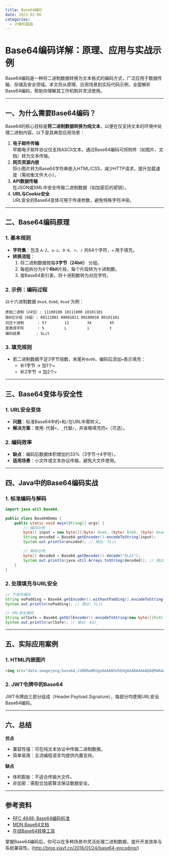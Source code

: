 ```yaml
---
title: Base64编码
date: 2023-02-06
categories:
  - 计算机基础
---
```


# Base64编码详解：原理、应用与实战示例

Base64编码是一种将二进制数据转换为文本格式的编码方式，广泛应用于数据传输、存储及安全领域。本文将从原理、应用场景到实际代码示例，全面解析Base64编码，帮助你理解其工作机制并灵活使用。

---

## 一、为什么需要Base64编码？

Base64的核心目标是**将二进制数据转换为纯文本**，以便在仅支持文本的环境中处理二进制内容。以下是其典型应用场景：

1. **电子邮件传输**  
   早期电子邮件协议仅支持ASCII文本，通过Base64编码可将附件（如图片、文档）转为文本传输。
2. **网页资源内嵌**  
   将小图片转为Base64字符串嵌入HTML/CSS，减少HTTP请求，提升加载速度（需权衡文件大小）。
3. **API数据传输**  
   在JSON或XML中安全传输二进制数据（如加密后的密钥）。
4. **URL与Cookie安全**  
   URL安全的Base64变体可用于传递参数，避免特殊字符冲突。

---

## 二、Base64编码原理

### 1. 基本规则
- **字符集**：包含 `A-Z`、`a-z`、`0-9`、`+`、`/` 共64个字符，`=` 用于填充。
- **转换流程**：
  1. 将二进制数据按每**3字节（24bit）** 分组。
  2. 每组拆分为4个**6bit**片段，每个片段转为十进制数。
  3. 查Base64索引表，将十进制数转为对应字符。

### 2. 示例：编码过程
以十六进制数据 `0xe4`, `0xb8`, `0xad` 为例：
```
原始二进制（24位）: 11100100 10111000 10101101
按6位分组（4组）: 00111001 00001011 00100010 00101101
对应十进制      : 57        11        34        45
查表得字符      : 5         L         i         t
编码结果       : 5Lit
```

### 3. 填充规则
- 若二进制数据不足3字节倍数，末尾补`0x00`，编码后添加`=`表示填充：
  - 补1字节 → 加1个`=`
  - 补2字节 → 加2个`=`

---

## 三、Base64变体与安全性

### 1. URL安全变体
- **问题**：标准Base64中的`+`和`/`在URL中需转义。
- **解决方案**：使用`-`代替`+`，`_`代替`/`，并省略填充符`=`（可选）。

### 2. 编码效率
- **缺点**：编码后数据体积增加约33%（3字节→4字符）。
- **适用场景**：小文件或文本协议传输，避免大文件使用。

---

## 四、Java中的Base64编码实战

### 1. 标准编码与解码
```java
import java.util.Base64;

public class Base64Demo {
    public static void main(String[] args) {
        // 编码示例
        byte[] input = new byte[]{(byte) 0xe4, (byte) 0xb8, (byte) 0xad};
        String encoded = Base64.getEncoder().encodeToString(input);
        System.out.println(encoded); // 输出: 5Lit

        // 解码示例
        byte[] decoded = Base64.getDecoder().decode("5Lit");
        System.out.println(java.util.Arrays.toString(decoded)); // 输出: [-28, -72, -83]
    }
}
```

### 2. 处理填充与URL安全
```java
// 不填充编码
String noPadding = Base64.getEncoder().withoutPadding().encodeToString(input);
System.out.println(noPadding); // 输出: 5Lit

// URL安全编码
String urlSafe = Base64.getUrlEncoder().encodeToString(new byte[]{0x01, 0x02, 0x7f});
System.out.println(urlSafe); // 输出: AQJ_
```

---

## 五、实际应用案例

### 1. HTML内嵌图片
```html
<img src="data:image/png;base64,iVBORw0KGgoAAAANSUhEUgAAABAAAAAQAQMAAAAlPW0iAAAABlBMVEX///8AAABVwtN+AAAAE0lEQVR4nGJY+Q8AAZ0A/wX0AR0A6AAAAABJRU5ErkJggg==">
```

### 2. JWT令牌中的Base64
JWT令牌由三部分组成（Header.Payload.Signature），每部分均使用URL安全Base64编码。

---

## 六、总结

**优点**  
- 兼容性强：可在纯文本协议中传输二进制数据。
- 简单易用：主流编程语言均提供内置支持。

**缺点**  
- 体积膨胀：不适合传输大文件。
- 非加密：需配合加密算法保证数据安全。

---

## 参考资料
- [RFC 4648: Base64编码标准](https://tools.ietf.org/html/rfc4648)
- [MDN Base64文档](https://developer.mozilla.org/zh-CN/docs/Glossary/Base64)
- [在线Base64转换工具](https://base64.guru/)

掌握Base64编码后，你可以在多种场景中灵活处理二进制数据，提升开发效率与系统兼容性。(http://blog.xiayf.cn/2016/01/24/base64-encoding/)
